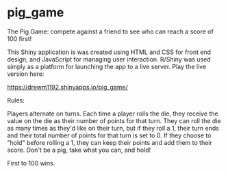 # pig_game
The Pig Game: compete against a friend to see who can reach a score of 100 first!

This Shiny application is was created using HTML and CSS for front end design, and JavaScript for managing user interaction. R/Shiny was used simply as a platform for launching the app to a live server. Play the live version here:

https://drewm1192.shinyapps.io/pig_game/

Rules:

Players alternate on turns. Each time a player rolls the die, they receive the value on the die as their number of points for that turn. They can roll the die as many times as they'd like on their turn, but if they roll a 1, their turn ends and their total number of points for that turn is set to 0. If they choose to "hold" before rolling a 1, they can keep their points and add them to their score. Don't be a pig, take what you can, and hold!

First to 100 wins.
